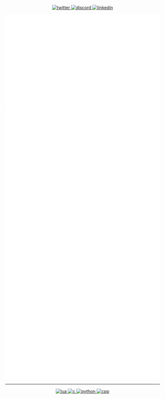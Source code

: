 <div align="center">

<a href="https://twitter.com/Unreal_Alta" target="_blank"> <img src="https://user-images.githubusercontent.com/102146744/222545615-52d1a36d-9a25-42da-bad8-d5b78a94b86b.png" alt="twitter" height="35px"/> </a> 
<a href="https://discordapp.com/users/435781221440684033" target="_blank"> <img src="https://user-images.githubusercontent.com/102146744/222545504-226ce328-45d3-4eca-9b8c-a8a2c1df1714.png" alt="discord" height="35px"/> </a> 
<a href="" target="_blank"> <img src="https://user-images.githubusercontent.com/102146744/222545692-b859a0d5-a16d-4dce-bda4-2ec6ad984486.png" alt="linkedin" height="35px"/> </a> 

</div>

<div align="center">

<a href="https://github.com/Altaro97/github-stats#gh-dark-mode-only">
<img src="https://github.com/Altaro97/github-stats/blob/master/generated/overview.svg#gh-dark-mode-only" />
<img src="https://github.com/Altaro97/github-stats/blob/master/generated/languages.svg#gh-dark-mode-only" />
</a>
<a href="https://github.com/Altaro97/github-stats#gh-light-mode-only">
<img src="https://github.com/Altaro97/github-stats/blob/master/generated/overview.svg#gh-dark-mode-only#gh-light-mode-only" />
<img src="https://github.com/Altaro97/github-stats/blob/master/generated/languages.svg#gh-dark-mode-only#gh-light-mode-only" />
</a> 
</div>

---
<div align="center">

<a href="https://www.lua.org/" target="_blank"> <img src="https://user-images.githubusercontent.com/102146744/222512785-d01bb994-f2b2-4332-b81d-21076dd44970.png" alt="lua" height="65px"/> </a> 
<a href="https://www.open-std.org/jtc1/sc22/wg14/" target="_blank"> <img src="https://user-images.githubusercontent.com/102146744/222512430-fd51c0e7-4b83-4ecf-843f-b318e25cc0cd.png" alt="c" height="65px"/> </a> 
<a href="https://www.python.org/" target="_blank"> <img src="https://user-images.githubusercontent.com/102146744/222512439-f00d29e9-5fca-48ee-b6c2-438d2d4ce2f8.png" alt="python" height="65px"/> </a> 
<a href="https://isocpp.org/std/the-standard" target="_blank"> <img src="https://user-images.githubusercontent.com/102146744/222512447-07d74508-4f57-4c1c-aba3-a99b96b9b89d.png" alt="cpp" height="65px"/> </a>

  
</div>




